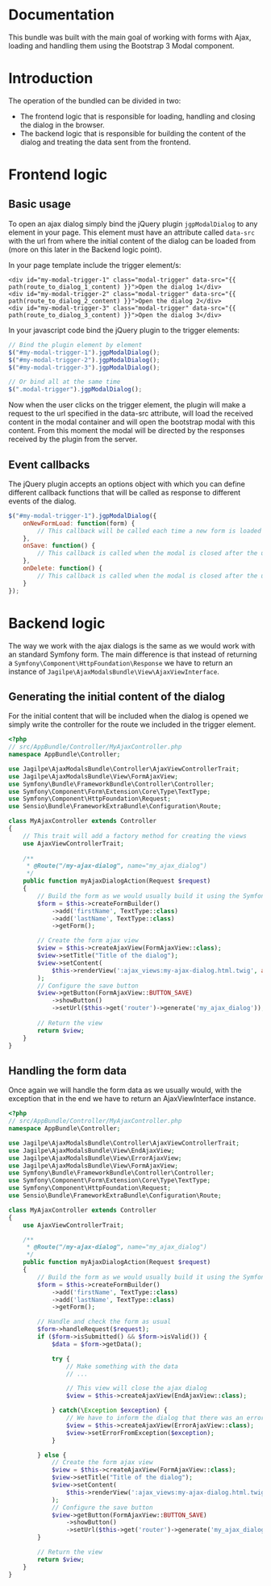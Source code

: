 Documentation
=============

This bundle was built with the main goal of working with forms with Ajax, loading and handling them using the 
Bootstrap 3 Modal component.

# Introduction

The operation of the bundled can be divided in two:

* The frontend logic that is responsible for loading, handling and closing the dialog in the browser.
* The backend logic that is responsible for building the content of the dialog and treating the data sent from the frontend.

# Frontend logic

## Basic usage

To open an ajax dialog simply bind the jQuery plugin `jgpModalDialog` to any element in your page. This element must have
an attribute called `data-src` with the url from where the initial content of the dialog can be loaded from (more on this
later in the Backend logic point).

In your page template include the trigger element/s:
```twig
<div id="my-modal-trigger-1" class="modal-trigger" data-src="{{ path(route_to_dialog_1_content) }}">Open the dialog 1</div>
<div id="my-modal-trigger-2" class="modal-trigger" data-src="{{ path(route_to_dialog_2_content) }}">Open the dialog 2</div>
<div id="my-modal-trigger-3" class="modal-trigger" data-src="{{ path(route_to_dialog_3_content) }}">Open the dialog 3</div>
```

In your javascript code bind the jQuery plugin to the trigger elements:

```javascript
// Bind the plugin element by element
$("#my-modal-trigger-1").jgpModalDialog();
$("#my-modal-trigger-2").jgpModalDialog();
$("#my-modal-trigger-3").jgpModalDialog();

// Or bind all at the same time
$(".modal-trigger").jgpModalDialog();
```

Now when the user clicks on the trigger element, the plugin will make a request to the url specified in the data-src
attribute, will load the received content in the modal container and will open the bootstrap modal with this content.
From this moment the modal will be directed by the responses received by the plugin from the server.

## Event callbacks

The jQuery plugin accepts an options object with which you can define different callback functions that will be called
as response to different events of the dialog.

```javascript
$("#my-modal-trigger-1").jgpModalDialog({
    onNewFormLoad: function(form) {
        // This callback will be called each time a new form is loaded in the dialog (not only the first time)
    },
    onSave: function() {
        // This callback is called when the modal is closed after the user has clicked save
    },
    onDelete: function() {
        // This callback is called when the modal is closed after the user has clicked delete
    }
});
```

# Backend logic
 
The way we work with the ajax dialogs is the same as we would work with an standard Symfony form. The main difference is
that instead of returning a `Symfony\Component\HttpFoundation\Response` we have to return an instance of 
`Jagilpe\AjaxModalsBundle\View\AjaxViewInterface`.

## Generating the initial content of the dialog

For the initial content that will be included when the dialog is opened we simply write the controller for the route 
we included in the trigger element.

```php
<?php
// src/AppBundle/Controller/MyAjaxController.php
namespace AppBundle\Controller;

use Jagilpe\AjaxModalsBundle\Controller\AjaxViewControllerTrait;
use Jagilpe\AjaxModalsBundle\View\FormAjaxView;
use Symfony\Bundle\FrameworkBundle\Controller\Controller;
use Symfony\Component\Form\Extension\Core\Type\TextType;
use Symfony\Component\HttpFoundation\Request;
use Sensio\Bundle\FrameworkExtraBundle\Configuration\Route;

class MyAjaxController extends Controller
{
    // This trait will add a factory method for creating the views
    use AjaxViewControllerTrait;
    
    /**
     * @Route("/my-ajax-dialog", name="my_ajax_dialog")
     */
    public function myAjaxDialogAction(Request $request)
    {
        // Build the form as we would usually build it using the Symfony Form API
        $form = $this->createFormBuilder()
            ->add('firstName', TextType::class)
            ->add('lastName', TextType::class)
            ->getForm();

        // Create the form ajax view
        $view = $this->createAjaxView(FormAjaxView::class);
        $view->setTitle("Title of the dialog");
        $view->setContent(
            $this->renderView(':ajax_views:my-ajax-dialog.html.twig', array('form' => $form,))
        );
        // Configure the save button
        $view->getButton(FormAjaxView::BUTTON_SAVE)
            ->showButton()
            ->setUrl($this->get('router')->generate('my_ajax_dialog'));
        
        // Return the view
        return $view;
    }
}

```

## Handling the form data

Once again we will handle the form data as we usually would, with the exception that in the end we have to return an 
AjaxViewInterface instance.

```php
<?php
// src/AppBundle/Controller/MyAjaxController.php
namespace AppBundle\Controller;

use Jagilpe\AjaxModalsBundle\Controller\AjaxViewControllerTrait;
use Jagilpe\AjaxModalsBundle\View\EndAjaxView;
use Jagilpe\AjaxModalsBundle\View\ErrorAjaxView;
use Jagilpe\AjaxModalsBundle\View\FormAjaxView;
use Symfony\Bundle\FrameworkBundle\Controller\Controller;
use Symfony\Component\Form\Extension\Core\Type\TextType;
use Symfony\Component\HttpFoundation\Request;
use Sensio\Bundle\FrameworkExtraBundle\Configuration\Route;

class MyAjaxController extends Controller
{
    use AjaxViewControllerTrait;

    /**
     * @Route("/my-ajax-dialog", name="my_ajax_dialog")
     */
    public function myAjaxDialogAction(Request $request)
    {
        // Build the form as we would usually build it using the Symfony Form API
        $form = $this->createFormBuilder()
            ->add('firstName', TextType::class)
            ->add('lastName', TextType::class)
            ->getForm();

        // Handle and check the form as usual
        $form->handleRequest($request);
        if ($form->isSubmitted() && $form->isValid()) {
            $data = $form->getData();

            try {
                // Make something with the data
                // ...

                // This view will close the ajax dialog
                $view = $this->createAjaxView(EndAjaxView::class);

            } catch(\Exception $exception) {
                // We have to inform the dialog that there was an error
                $view = $this->createAjaxView(ErrorAjaxView::class);
                $view->setErrorFromException($exception);
            }

        } else {
            // Create the form ajax view
            $view = $this->createAjaxView(FormAjaxView::class);
            $view->setTitle("Title of the dialog");
            $view->setContent(
                $this->renderView(':ajax_views:my-ajax-dialog.html.twig', array('form' => $form,))
            );
            // Configure the save button
            $view->getButton(FormAjaxView::BUTTON_SAVE)
                ->showButton()
                ->setUrl($this->get('router')->generate('my_ajax_dialog'));
        }

        // Return the view
        return $view;
    }
}
```